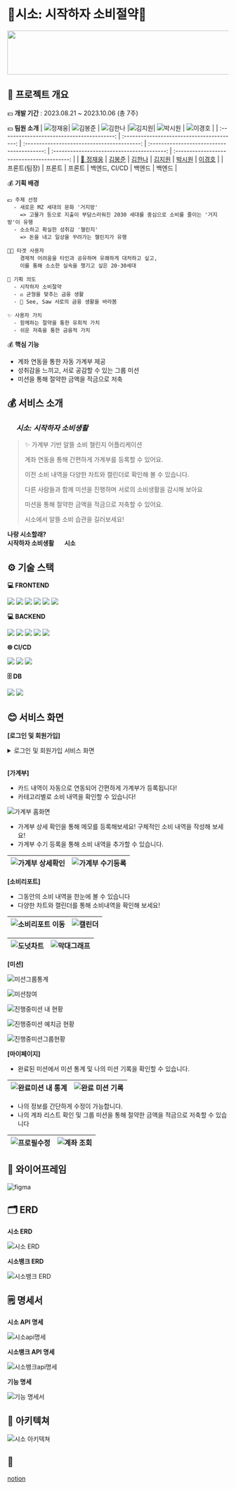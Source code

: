 # 💸시소: 시작하자 소비절약💸

<img src="https://github.com/Manna-na/CI_CD_TEST/assets/123603435/d59437e2-4cb2-4524-b3e3-0d12dfbee2b2" height="100px" width="750px"  style="align:center;">

## 📅 프로젝트 개요

💵 **개발 기간** : 2023.08.21 ~ 2023.10.06 (총 7주)

💵 **팀원 소개**
| ![정재웅](https://github.com/Manna-na/CI_CD_TEST/assets/123603435/77674fe9-5c8e-4a73-9fe5-f11f4642b79c)| ![김봉준](https://github.com/Manna-na/CI_CD_TEST/assets/123603435/7891a680-4de0-4cf6-a5d3-ec714ed37403) | ![김한나](https://github.com/Manna-na/CI_CD_TEST/assets/123603435/05a1c745-d6a0-460c-add7-d1d37711b4bd) |![김지원](https://github.com/Manna-na/CI_CD_TEST/assets/123603435/3a8de9c8-2052-48fb-84f0-2cb34bde0e53)| ![박시원](https://github.com/Manna-na/CI_CD_TEST/assets/123603435/0154c588-e5bc-4394-907e-680db0c66a3e) | ![이경호](https://github.com/Manna-na/CI_CD_TEST/assets/123603435/42f15d2f-aa41-4029-9be2-36ca0bcb2328) |
| :----------------------------------------: | :----------------------------------------: | :-----------------------------------------: | :----------------------------------------: | :----------------------------------------: | :----------------------------------------: |
| [👑 정재웅](https://github.com/chachapapa) | [김봉준](https://github.com/hehezune) | [김한나](https://github.com/Manna-na) | [김지원](https://github.com/iamjione) | [박시원](https://github.com/tldnjs324) | [이경호](https://github.com/EverydayHungry) |
| 프론트(팀장) | 프론트 | 프론트 | 백엔드, CI/CD | 백엔드 | 백엔드 |

💰 **기획 배경**

    💵 주제 선정
      - 새로운 MZ 세대의 문화 '거지방'
        => 고물가 등으로 지출이 부담스러워진 2030 세대를 중심으로 소비를 줄이는 '거지방'이 유행
      - 소소하고 확실한 성취감 '챌린지'
        => 돈을 내고 일상을 꾸려가는 챌린지가 유행

    👩🏻 타겟 사용자
        경제적 어려움을 타인과 공유하며 유쾌하게 대처하고 싶고,
        이를 통해 소소한 실속을 챙기고 싶은 20·30세대

    📑 기획 의도
      - 시작하자 소비절약
      - ⚖ 균형을 맞추는 금융 생활
      - 👀 See, Saw 서로의 금융 생활을 바라봄

    ✨ 사용자 가치
      - 함께하는 절약을 통한 유희적 가치
      - 쉬운 저축을 통한 금융적 가치

💰 **핵심 기능**

- 계좌 연동을 통한 자동 가계부 제공
- 성취감을 느끼고, 서로 공감할 수 있는 그룹 미션
- 미션을 통해 절약한 금액을 적금으로 저축

## 💰 서비스 소개

### <img src="https://github.com/Manna-na/CI_CD_TEST/assets/123603435/1666a900-b177-49c8-a166-c84177a85f71" height="15px" width="20px" style="align:center;">_시소: 시작하자 소비생활_

> ✨ 가계부 기반 알뜰 소비 챌린지 어플리케이션
>
> 계좌 연동을 통해 간편하게 가계부를 등록할 수 있어요.
>
> 이전 소비 내역을 다양한 차트와 캘린더로 확인해 볼 수 있습니다.
>
> 다른 사람들과 함께 미션을 진행하며 서로의 소비생활을 감시해 보아요
>
> 미션을 통해 절약한 금액을 적금으로 저축할 수 있어요.
>
> 시소에서 알뜰 소비 습관을 길러보세요!

**나랑 시소할래?** \
**시작하자 소비생활 <img src="https://github.com/Manna-na/CI_CD_TEST/assets/123603435/1666a900-b177-49c8-a166-c84177a85f71" height="12px" width="20px" style="align:center;">시소**

## ⚙️ 기술 스택

**💻 FRONTEND**

<img src="https://img.shields.io/badge/next.js-000000?style=for-the-badge&logo=nextdotjs&logoColor=white">
<img src="https://img.shields.io/badge/typescript-3178C6?style=for-the-badge&logo=typescript&logoColor=white">
<img src="https://img.shields.io/badge/react query-FF4154?style=for-the-badge&logo=reactquery&logoColor=white">
<img src="https://img.shields.io/badge/zustand-000000?style=for-the-badge&logo=zustand&logoColor=white">
<img src="https://img.shields.io/badge/tailwindcss-06B6D4?style=for-the-badge&logo=tailwindcss&logoColor=white">
<img src="https://img.shields.io/badge/daisyui-5A0EF8?style=for-the-badge&logo=daisyui&logoColor=white">

**💻 BACKEND**

<img src="https://img.shields.io/badge/springboot-6DB33F?style=for-the-badge&logo=springboot&logoColor=white">
<img src="https://img.shields.io/badge/gradle-02303A?style=for-the-badge&logo=gradle&logoColor=white">
<img src="https://img.shields.io/badge/springsecurity-6DB33F?style=for-the-badge&logo=springsecurity&logoColor=white">
<img src="https://img.shields.io/badge/JPA-000000?style=for-the-badge&logo=JPA&logoColor=white">
<img src="https://img.shields.io/badge/JWT-000000?style=for-the-badge&logo=JWT&logoColor=white">

**🌐 CI/CD**

<img src="https://img.shields.io/badge/jenkins-D24939?style=for-the-badge&logo=jenkins&logoColor=white">
<img src="https://img.shields.io/badge/docker-2496ED?style=for-the-badge&logo=docker&logoColor=white">
<img src="https://img.shields.io/badge/nginx-009639?style=for-the-badge&logo=nginx&logoColor=white">

**🗄 DB**

<img src="https://img.shields.io/badge/mariadb-003545?style=for-the-badge&logo=mariadb&logoColor=white">
<img src="https://img.shields.io/badge/redis-DC382D?style=for-the-badge&logo=redis&logoColor=white">

## 😊 서비스 화면

**[로그인 및 회원가입]**

<details>
  <summary>로그인 및 회원가입 서비스 화면</summary>
  <img src="https://github.com/Manna-na/algorithm-study/assets/123603435/0eb8001c-f798-4b58-ba05-73d3da938589" width="225px" height="400px"> | <img src="https://github.com/Manna-na/algorithm-study/assets/123603435/af9bd183-8843-489e-be35-13687af2e8ea" width="225px" height="400px">
</details>
<br>

**[가계부]**

- 카드 내역이 자동으로 연동되어 간편하게 가계부가 등록됩니다!
- 카테고리별로 소비 내역을 확인할 수 있습니다!

![가계부 홈화면](https://github.com/Manna-na/algorithm-study/assets/123603435/1b9f984e-6d59-429d-80bb-79692384f16c)

- 가계부 상세 확인을 통해 메모를 등록해보세요! 구체적인 소비 내역을 작성해 보세요!
- 가계부 수기 등록을 통해 소비 내역을 추가할 수 있습니다.

| ![가계부 상세확인](https://github.com/Manna-na/algorithm-study/assets/123603435/3ee41233-6105-4612-84bd-a4fb68ec8bbd) | ![가계부 수기등록](https://github.com/Manna-na/algorithm-study/assets/123603435/9b95cc93-9cc4-45c8-a897-262805d1c8f6) |
| --------------------------------------------------------------------------------------------------------------------- | --------------------------------------------------------------------------------------------------------------------- |

**[소비리포트]**

- 그동안의 소비 내역을 한눈에 볼 수 있습니다
- 다양한 차트와 캘린더를 통해 소비내역을 확인해 보세요!

| ![소비리포트 이동](https://github.com/Manna-na/algorithm-study/assets/123603435/728d2390-53df-477d-89b8-543db88b5b89) | ![캘린더](https://github.com/Manna-na/algorithm-study/assets/123603435/266697fb-cc25-4c6d-96c0-a030bed734e7) |
| --------------------------------------------------------------------------------------------------------------------- | ------------------------------------------------------------------------------------------------------------ |

| ![도넛차트](https://github.com/Manna-na/algorithm-study/assets/123603435/f9eb295d-4fa0-4c97-a881-fdcefe39e5b8) | ![막대그래프](https://github.com/Manna-na/algorithm-study/assets/123603435/e8c9fd24-2663-4274-afd0-2b14fa2c3192) |
| -------------------------------------------------------------------------------------------------------------- | ---------------------------------------------------------------------------------------------------------------- |

**[미션]**

![미션그룹통계](https://github.com/chachapapa/chachapapa/assets/119780428/971250b6-24d9-44ce-a72d-35a9259d16a9)

![미션참여](https://github.com/chachapapa/chachapapa/assets/119780428/a1d382eb-5e62-42f1-931b-56774fb88f23)

![진행중미션 내 현황](https://github.com/chachapapa/chachapapa/assets/119780428/07458155-1dd4-45ee-928d-d6eb0d869b34)

![진행중미션 예치금 현황](https://github.com/chachapapa/chachapapa/assets/119780428/8703021a-2df1-4fe6-9fd4-ec1b1f610ebd)

![진행중미션그룹현황](https://github.com/chachapapa/chachapapa/assets/119780428/4f98ed1b-a67f-4fb8-9d98-aed5e6833ed9)

**[마이페이지]**

- 완료된 미션에서 미션 통계 및 나의 미션 기록을 확인할 수 있습니다.

| ![완료미션 내 통계](https://github.com/chachapapa/chachapapa/assets/119780428/0d321286-31f7-4c42-8197-8e7917eaac63) | ![완료 미션 기록](https://github.com/chachapapa/chachapapa/assets/119780428/6ebf819a-2fec-41e5-a098-7995f0061ac5) |
| ------------------------------------------------------------------------------------------------------------------- | ----------------------------------------------------------------------------------------------------------------- |

- 나의 정보를 간단하게 수정이 가능합니다.
- 나의 계좌 리스트 확인 및 그룹 미션을 통해 절약한 금액을 적금으로 저축할 수 있습니다

| ![프로필수정](https://github.com/chachapapa/chachapapa/assets/119780428/c3003224-b133-498f-a489-9004e1708f08) | ![계좌 조회](https://github.com/chachapapa/chachapapa/assets/119780428/f2675b39-8137-4d30-a785-443456e76c5b) |
| ------------------------------------------------------------------------------------------------------------- | ------------------------------------------------------------------------------------------------------------ |

## 🎨 와이어프레임

![figma](https://github.com/Manna-na/CI_CD_TEST/assets/123603435/235bd939-bb9e-4a2a-9e0c-0b921bcfef71)

## 🗂️ ERD

**시소 ERD**

![시소 ERD](https://github.com/Manna-na/CI_CD_TEST/assets/123603435/8bab03f2-fc89-4a06-a541-8b1345fa25da)

**시소뱅크 ERD**

![시소뱅크 ERD](https://github.com/Manna-na/CI_CD_TEST/assets/123603435/ff2f6ffe-83a7-4e9f-abc1-fec0c0d195f1)

## 🗒️ 명세서

**시소 API 명세**

![시소api명세](https://github.com/Manna-na/algorithm-study/assets/123603435/29fbe64b-5eea-47e8-a18d-14e05aa15106)

**시소뱅크 API 명세**

![시소뱅크api명세](https://github.com/Manna-na/algorithm-study/assets/123603435/45d76bd4-3a5c-4b7a-bc96-9eacfcb2a1bc)

**기능 명세**

![기능 명세서](https://github.com/Manna-na/CI_CD_TEST/assets/123603435/96f76e21-b65c-4022-895b-175d8da84b99)

## 📂 아키텍쳐

![시소 아키텍쳐](https://github.com/Manna-na/CI_CD_TEST/assets/123603435/7b0f8819-6aef-42f4-86ba-aadd1ef69686)

## 📃

[notion](https://www.notion.so/PJT_A409-d031c304e27f47908f2bf419c9517ff5?pvs=4)


